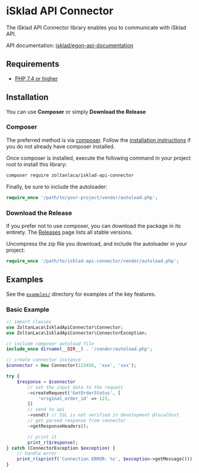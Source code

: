 # iSklad API Connector #

The iSklad API Connector library enables you to communicate with iSklad API. 

API documentation: [isklad/egon-api-documentation](https://github.com/isklad/egon-api-documentation)

## Requirements ##
* [PHP 7.4 or higher](https://www.php.net/)

## Installation ##

You can use **Composer** or simply **Download the Release**

### Composer

The preferred method is via [composer](https://getcomposer.org/). Follow the
[installation instructions](https://getcomposer.org/doc/00-intro.md) if you do not already have
composer installed.

Once composer is installed, execute the following command in your project root to install this library:

```sh
composer require zoltanlaca/isklad-api-connector
```

Finally, be sure to include the autoloader:

```php
require_once '/path/to/your-project/vendor/autoload.php';
```

### Download the Release

If you prefer not to use composer, you can download the package in its entirety. The [Releases](https://github.com/zoltanlaca/isklad-api-connector/releases) page lists all stable versions.

Uncompress the zip file you download, and include the autoloader in your project:

```php
require_once '/path/to/isklad-api-connector/vendor/autoload.php';
```

## Examples ##
See the [`examples/`](examples) directory for examples of the key features.

### Basic Example ###

```php
// import classes
use ZoltanLaca\IskladApiConnector\Connector;
use ZoltanLaca\IskladApiConnector\ConnectorException;

// include composer autoload file
include_once dirname(__DIR__) . '/vendor/autoload.php';

// create connector instance
$connector = New Connector(123456, 'xxx', 'xxx');

try {
    $response = $connector
        // set the input data to the request
        ->createRequest('GetOrderStatus', [
            'original_order_id' => 123,
        ])
        // send to api
        ->send() // SSL is not verified in development @localhost
        // get parsed response from connector
        ->getResponseHeaders();

        // print it
        print_r($response);
} catch (ConnectorException $exception) {
    // handle error
    print_r(sprintf('Connection ERROR: %s', $exception->getMessage()));
}
```
